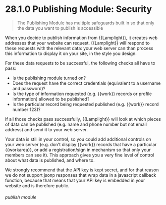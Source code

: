 # 28.1.0 Publishing Module: Security

> The Publishing Module has multiple safeguards built in so that only the data you want to publish is accessible



When you decide to publish information from {{Lamplight}}, it creates web addresses that your website can request. {{Lamplight}} will respond to these requests with the relevant data: your web server can than process this information to display it on your site, in the style you design.

For these data requests to be successful, the following checks all have to pass:

  - Is the publishing module turned on?
  - Does the request have the correct credentials (equivalent to a username and password)?
  - Is the type of information requested (e.g. {{work}} records or profile information) allowed to be published?
  - Is the particular record being requested published (e.g. {{work}} record number 123)?

If all those checks pass successfully, {{Lamplight}} will look at which pieces of data can be published (e.g. name and phone number but not email address) and send it to your web server. 

Your data is still in your control, so you could add additional controls on your web server (e.g. don't display {{work}} records that have a particular {{workarea}}, or add a registration/sign in mechanism so that only your members can see it). This approach gives you a very fine level of control about what data is published, and where to. 

We strongly recommend that the API key is kept secret, and for that reason we do not support jsonp responses that wrap data in a javascript callback function, because that means that your API key is embedded in your website and is therefore public.

###### publish module

